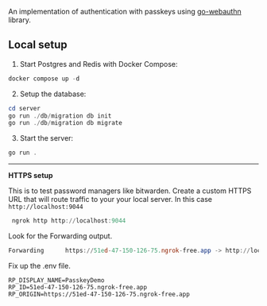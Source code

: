 An implementation of authentication with passkeys using [go-webauthn](https://github.com/go-webauthn/webauthn)
library.

## Local setup

1. Start Postgres and Redis with Docker Compose:

```powershell
docker compose up -d
```

2. Setup the database:

```powershell
cd server
go run ./db/migration db init
go run ./db/migration db migrate
```

3. Start the server:

```powershell
go run .
```

---

**HTTPS setup**

This is to test password managers like bitwarden.
Create a custom HTTPS URL that will route traffic to your your local server. In this case `http://localhost:9044`

```powershell
 ngrok http http://localhost:9044
```

Look for the Forwarding output.

```powershell
Forwarding      https://51ed-47-150-126-75.ngrok-free.app -> http://localhost:9044
```

Fix up the .env file.

```env
RP_DISPLAY_NAME=PasskeyDemo
RP_ID=51ed-47-150-126-75.ngrok-free.app
RP_ORIGIN=https://51ed-47-150-126-75.ngrok-free.app
```
